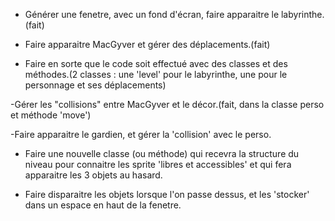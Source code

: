 - Générer une fenetre, avec un fond d'écran, faire apparaitre le labyrinthe.(fait)

- Faire apparaitre MacGyver et gérer des déplacements.(fait)

- Faire en sorte que le code soit effectué avec des classes et des méthodes.(2 classes : une 'level' pour le labyrinthe, une pour le personnage et ses déplacements)

-Gérer les "collisions" entre MacGyver et le décor.(fait, dans la classe perso et méthode 'move')

-Faire apparaitre le gardien, et gérer la 'collision' avec le perso.

- Faire une nouvelle classe (ou méthode) qui recevra la structure du niveau pour connaitre les sprite 'libres et accessibles' et qui fera apparaitre les 3 objets au hasard.

- Faire disparaitre les objets lorsque l'on passe dessus, et les 'stocker' dans un espace en haut de la fenetre.


